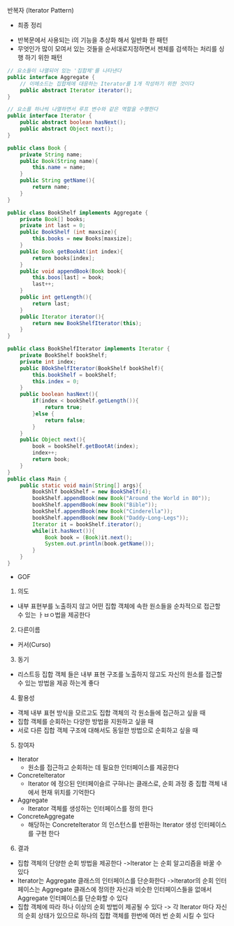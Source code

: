 반복자 (Iterator Pattern)
* 최종 정리
- 반복문에서 사용되는 i의 기능을 추상화 해서 일반화 한 패턴
- 무엇인가 많이 모여서 있는 것들을 순서대로지정하면서 젠체를 검색하는 처리를 싱행 하기 위한 패턴

```java
// 요소들이 나열되어 있는 '집합체'를 나타낸다
public interface Aggregate {
    // 이메소드는 집합체에 대응하는 Iterator를 1개 작성하기 위한 것이다
    public abstract Iterator iterator();
}

// 요소를 하나씩 나열하면서 루프 변수와 같은 역할을 수행한다
public interface Iterator {
    public abstract boolean hasNext();
    public abstract Object next();
}

public class Book {
    private String name;
    public Book(String name){
        this.name = name;
    }
    public String getName(){
        return name;
    }
}

public class BookShelf implements Aggregate {
    private Book[] books;
    private int last = 0;
    public BookShelf (int maxsize){
        this.books = new Books[maxsize];
    }
    public Book getBookAt(int index){
        return books[index];
    }
    public void appendBook(Book book){
        this.boos[last] = book;
        last++;
    }
    public int getLength(){
        return last;
    }
    public Iterator iterator(){
        return new BookShelfIterator(this);
    }
}

public class BookShelfIterator implements Iterator {
    private BookShelf bookShelf;
    private int index;
    public BOokShelfIterator(BookShelf bookShelf){
        this.bookShelf = bookShelf;
        this.index = 0;
    }
    public boolean hasNext(){
        if(index < bookShelf.getLength()){
            return true;
        }else {
            return false;
        }
    }
    public Object next(){
        book = bookShelf.getBootAt(index);
        index++;
        return book;
    }
}
public class Main {
    public static void main(String[] args){
        BookShlf bookShelf = new BookShelf(4);
        bookShelf.appendBook(new Book("Around the World in 80"));
        bookShelf.appendBook(new Book("Bible"));
        bookShelf.appendBook(new Book("Cinderella"));
        bookShelf.appendBook(new Book("Daddy-Long-Legs"));
        Iterator it = bookShelf.iterator();
        while(it.hasNext()){
            Book book = (Book)it.next();
            System.out.println(book.getName());
        }
    }
}
```

* GOF
1. 의도
- 내부 표현부를 노출하지 않고 어떤 집합 객체에 속한 원소들을 순차적으로 접근할 수 있는 ㅏㅂㅇ법을 제공한다

2. 다른이름
- 커서(Curso)

3. 동기
- 리스트등 집합 객체 들은 내부 표현 구조를 노출하지 않고도 자신의 원소를 접근할 수 있는 방법을 제공 하는게 좋다

4. 활용성
- 객체 내부 표현 방식을 모르고도 집합 객체의 각 원소들에 접근하고 싶을 때
- 집합 객체를 순회하는 다양한 방법을 지원하고 싶을 때
- 서로 다른 집합 객체 구조에 대해서도 동일한 방법으로 순회하고 싶을 때

5. 참여자
- Iterator
    - 원소를 접근하고 순회하는 데 필요한 인터페이스를 제공한다
- ConcreteIterator 
    - Iterator 에 정으된 인터페이슬르 구혀나는 클래스로, 순회 과정 중 집합 객체 내에서 현재 위치를 기억한다
- Aggregate
    - Iterator 객체를 생성하는 인터페이스를 정의 한다
- ConcreteAggregate
    - 해당하는 ConcreteIterator 의 인스턴스를 반환하는 Iterator 생성 인터페이스를 구현 한다

6. 결과
- 집합 객체의 단양한 순회 방법을 제공한다
    ->Iterator 는 순회 알고리즘을 바꿀 수 있다
- Iterator는 Aggregate 클래스의 인터페이스를 단순화한다
    ->Iterator의 순회 인터페이스는 Aggregate 클래스에 정의한 자신과 비슷한 인터페이스들을 없애서 Aggregate
      인터페이스를 단순화할 수 있다
- 집합 객체에 따라 하나 이상의 순회 방법이 제공될 수 있다
    -> 각 Iterator 마다 자신의 순회 상태가 있으므로 하나의 집합 객체를 한번에 여러 번 순회 시킬 수 있다